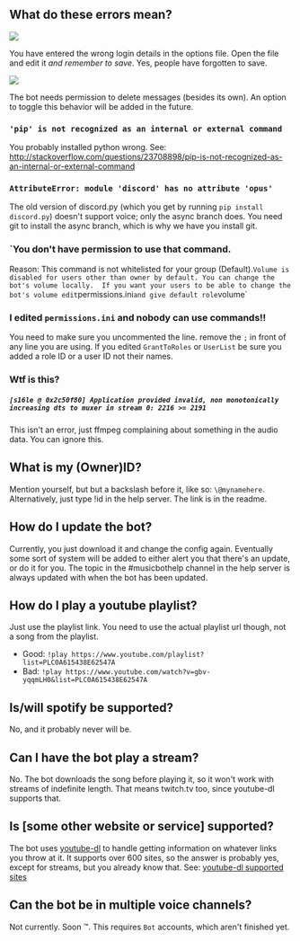 ## What do these errors mean?

![](http://i.imgur.com/SkIWWBJ.png)

You have entered the wrong login details in the options file. Open the file and edit it *and remember to save*.  Yes, people have forgotten to save.

![](http://puu.sh/m6hkf/40eec0910c.png)

The bot needs permission to delete messages (besides its own). An option to toggle this behavior will be added in the future.

### `'pip' is not recognized as an internal or external command`
You probably installed python wrong.  See: http://stackoverflow.com/questions/23708898/pip-is-not-recognized-as-an-internal-or-external-command

### `AttributeError: module 'discord' has no attribute 'opus'`
The old version of discord.py (which you get by running `pip install discord.py`) doesn't support voice; only the async branch does.  You need git to install the async branch, which is why we have you install git.

### `You don't have permission to use that command.
Reason: This command is not whitelisted for your group (Default).`
Volume is disabled for users other than owner by default. You can change the bot's volume locally.  If you want your users to be able to change the bot's volume edit `permissions.ini` and give default role `volume`

### I edited `permissions.ini` and nobody can use commands!!
You need to make sure you uncommented the line. remove the `;` in front of any line you are using.  If you edited `GrantToRoles` or `UserList` be sure you added a role ID or a user ID not their names. 

### Wtf is this?
##### `[s16le @ 0x2c50f80] Application provided invalid, non monotonically increasing dts to muxer in stream 0: 2216 >= 2191`

This isn't an error, just ffmpeg complaining about something in the audio data.  You can ignore this.

## What is my (Owner)ID?
Mention yourself, but but a backslash before it, like so: `\@mynamehere`. Alternatively, just type !id in the help server.  The link is in the readme.

## How do I update the bot?
Currently, you just download it and change the config again.  Eventually some sort of system will be added to either alert you that there's an update, or do it for you.  The topic in the #musicbothelp channel in the help server is always updated with when the bot has been updated.

## How do I play a youtube playlist?
Just use the playlist link.  You need to use the actual playlist url though, not a song from the playlist.
- Good: `!play https://www.youtube.com/playlist?list=PLC0A615438E62547A`
- Bad: `!play https://www.youtube.com/watch?v=gbv-yqqmLH0&list=PLC0A615438E62547A`

## Is/will spotify be supported?
No, and it probably never will be.

## Can I have the bot play a stream?
No.  The bot downloads the song before playing it, so it won't work with streams of indefinite length.  That means twitch.tv too, since youtube-dl supports that.

## Is [some other website or service] supported?
The bot uses [youtube-dl](https://github.com/rg3/youtube-dl) to handle getting information on whatever links you throw at it.  It supports over 600 sites, so the answer is probably yes, except for streams, but you already know that.  See: [youtube-dl supported sites](https://rg3.github.io/youtube-dl/supportedsites.html "Yes, it supports various porn sites, but you probably don't want to be banned from whatever server you try it on.")

## Can the bot be in multiple voice channels?

Not currently. Soon :tm:.  This requires `Bot` accounts, which aren't finished yet.

